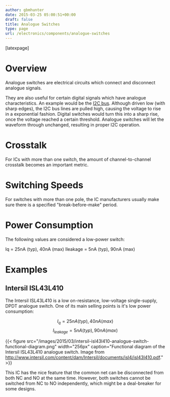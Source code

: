 ```yaml
---
author: gbmhunter
date: 2015-03-25 05:00:51+00:00
draft: false
title: Analogue Switches
type: page
url: /electronics/components/analogue-switches
---
```


[latexpage]


# Overview


Analogue switches are electrical circuits which connect and disconnect analogue signals.

They are also useful for certain digital signals which have analogue characteristics. An example would be the [I2C bus](http://blog.mbedded.ninja/electronics/communication-protocols/i2c-protocol). Although driven low (with sharp edges), the I2C bus lines are pulled high, causing the voltage to rise in a exponential fashion. Digital switches would turn this into a sharp rise, once the voltage reached a certain threshold. Analogue switches will let the waveform through unchanged, resulting in proper I2C operation.


# Crosstalk


For ICs with more than one switch, the amount of channel-to-channel crosstalk becomes an important metric.


# Switching Speeds


For switches with more than one pole, the IC manufacturers usually make sure there is a specified "break-before-make" period.


# Power Consumption


The following values are considered a low-power switch:

Iq = 25nA (typ), 40nA (max)
Ileakage = 5nA (typ), 90nA (max)


# Examples




## Intersil ISL43L410




The Intersil ISL43L410 is a low on-resistance, low-voltage single-supply, DPDT analogue switch. One of its main selling points is it's low power consumption:




$$ I_q = 25nA (typ), 40nA (max) $$
$$ I_{leakage} = 5nA (typ), 90nA (max) $$




{{< figure src="/images/2015/03/intersil-isl43l410-analogue-switch-functional-diagram.png" width="256px" caption="Functional diagram of the Intersil ISL43L410 analogue switch. Image from http://www.intersil.com/content/dam/Intersil/documents/isl4/isl43l410.pdf."  >}}

This IC has the nice feature that the common net can be disconnected from both NC and NO at the same time. However, both switches cannot be switched from NC to NO independently, which might be a deal-breaker for some designs.
